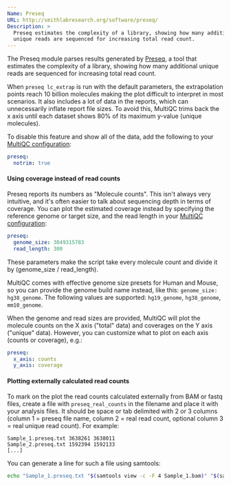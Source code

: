 ```yaml
---
Name: Preseq
URL: http://smithlabresearch.org/software/preseq/
Description: >
  Preseq estimates the complexity of a library, showing how many additional
  unique reads are sequenced for increasing total read count.
---
```


The Preseq module parses results generated by
[Preseq](http://smithlabresearch.org/software/preseq/),
a tool that estimates the complexity of a library, showing how many additional
unique reads are sequenced for increasing total read count.

When `preseq lc_extrap` is run with the default parameters, the extrapolation points
reach 10 billion molecules making the plot difficult to interpret in most scenarios.
It also includes a lot of data in the reports, which can unnecessarily inflate report
file sizes. To avoid this, MultiQC trims back the x axis until each dataset
shows 80% of its maximum y-value (unique molecules).

To disable this feature and show all of the data, add the following to your
[MultiQC configuration](http://multiqc.info/docs/#configuring-multiqc):

```yaml
preseq:
  notrim: true
```

#### Using coverage instead of read counts

Preseq reports its numbers as "Molecule counts". This isn't always very intuitive,
and it's often easier to talk about sequencing depth in terms of coverage.
You can plot the estimated coverage instead by specifying the reference genome or target size,
and the read length in your [MultiQC configuration](http://multiqc.info/docs/#configuring-multiqc):

```yaml
preseq:
  genome_size: 3049315783
  read_length: 300
```

These parameters make the script take every molecule count and divide it by
(genome_size / read_length).

MultiQC comes with effective genome size presets for Human and Mouse, so you can
provide the genome build name instead, like this: `genome_size: hg38_genome`. The
following values are supported: `hg19_genome`, `hg38_genome`, `mm10_genome`.

When the genome and read sizes are provided, MultiQC will plot the molecule counts
on the X axis ("total" data) and coverages on the Y axis ("unique" data).
However, you can customize what to plot on each axis (counts or coverage), e.g.:

```yaml
preseq:
  x_axis: counts
  y_axis: coverage
```

#### Plotting externally calculated read counts

To mark on the plot the read counts calculated externally from BAM or fastq files,
create a file with `preseq_real_counts` in the filename and place it with your analysis files.
It should be space or tab delimited with 2 or 3 columns (column 1 = preseq file name,
column 2 = real read count, optional column 3 = real unique read count). For example:

```tsv
Sample_1.preseq.txt 3638261 3638011
Sample_2.preseq.txt 1592394 1592133
[...]
```

You can generate a line for such a file using samtools:

```bash
echo "Sample_1.preseq.txt "$(samtools view -c -F 4 Sample_1.bam)" "$(samtools view -c -F 1028 Sample_1.bam)
```
